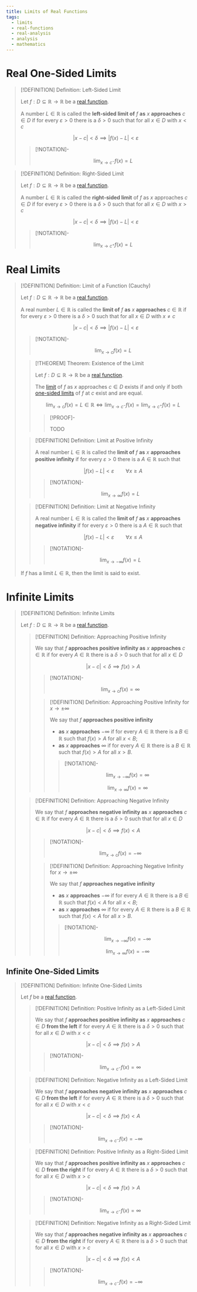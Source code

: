 ```yaml
---
title: Limits of Real Functions
tags:
  - limits
  - real-functions
  - real-analysis
  - analysis
  - mathematics
---
```


# Real One-Sided Limits

>[!DEFINITION] Definition: Left-Sided Limit
>
>Let $f: D \subseteq \mathbb{R} \to \mathbb{R}$ be a [real function](../Real%20Functions.md).
>
>A number $L \in \mathbb{R}$ is called the **left-sided limit of** $f$ **as** $x$ **approaches** $c \in D$ if for every $\varepsilon \gt 0$ there is a $\delta \gt 0$ such that for all $x \in D$ with $x \lt c$
>
>$$
>|x-c| \lt \delta \implies |f(x)-L| \lt \varepsilon
>$$
>
>>[!NOTATION]-
>>
>>$$
>>\lim_{x\to c^-} f(x) = L
>>$$
>>
>

>[!DEFINITION] Definition: Right-Sided Limit
>
>Let $f: D \subseteq \mathbb{R} \to \mathbb{R}$ be a [real function](../Real%20Functions.md).
>
>A number $L \in \mathbb{R}$ is called the **right-sided limit** of $f$ as $x$ approaches $c \in D$ if for every $\varepsilon \gt 0$ there is a $\delta \gt 0$ such that for all $x \in D$ with $x \gt c$
>
>$$|x-c| \lt \delta \implies |f(x)-L| \lt \varepsilon$$
>
>>[!NOTATION]-
>>
>>$$
>>\lim_{x\to c^+} f(x) = L
>>$$
>>
>

# Real Limits

>[!DEFINITION] Definition: Limit of a Function (Cauchy)
>
>Let $f: D \subseteq \mathbb{R} \to \mathbb{R}$ be a [real function](../Real%20Functions.md).
>
>A real number $L \in \mathbb{R}$ is called the **limit of** $f$ **as** $x$ **approaches** $c \in \mathbb{R}$ if for every $\varepsilon \gt 0$ there is a $\delta \gt 0$ such that for all $x \in D$ with $x \ne c$
>
>$$
>|x-c| \lt \delta \implies |f(x)-L| \lt \varepsilon
>$$
>
>>[!NOTATION]-
>>
>>$$
>>\lim_{x\to c} f(x) = L
>>$$
>
>>[!THEOREM] Theorem: Existence of the Limit
>>
>>Let $f: D \subseteq \mathbb{R} \to \mathbb{R}$ be a [real function](../Real%20Functions.md).
>>
>>The [limit](Limit%20of%20a%20Real%20Function.md) of $f$ as $x$ approaches $c \in D$ exists if and only if both [one-sided limits](./index.md) of $f$ at $c$ exist and are equal.
>>
>>$$\lim_{x \to c} f(x) = L \in \mathbb{R} \iff \lim_{x \to c^-} f(x) = \lim_{x \to c^+} f(x) = L$$
>>
>>>[!PROOF]-
>>>
>>>TODO
>>>
>>
>
>>[!DEFINITION] Definition: Limit at Positive Infinity
>>
>>A real number $L \in \mathbb{R}$ is called the **limit of** $f$ **as** $x$ **approaches positive infinity** if for every $\varepsilon \gt 0$ there is a $A \in \mathbb{R}$ such that
>>
>>$$
>>|f(x) - L| \lt \varepsilon \qquad \forall x \ge A
>>$$
>>
>>>[!NOTATION]-
>>>
>>>$$
>>>\lim_{x\to \infty} f(x) = L
>>>$$
>>>
>>
>
>>[!DEFINITION] Definition: Limit at Negative Infinity
>>
>>A real number $L \in \mathbb{R}$ is called the **limit of** $f$ **as** $x$ **approaches negative infinity** if for every $\varepsilon \gt 0$ there is a $A \in \mathbb{R}$ such that
>>
>>$$
>>|f(x) - L| \lt \varepsilon \qquad \forall x \le A
>>$$
>>
>>>[!NOTATION]-
>>>
>>>$$
>>>\lim_{x\to -\infty} f(x) = L
>>>$$
>>>
>>
>
>If $f$ has a limit $L \in \mathbb{R}$, then the limit is said to exist.
>

# Infinite Limits

>[!DEFINITION] Definition: Infinite Limits
>
>Let $f: D \subseteq \mathbb{R} \to \mathbb{R}$ be a [real function](../Real%20Functions.md).
>
>>[!DEFINITION] Definition: Approaching Positive Infinity
>>
>>We say that $f$ **approaches positive infinity as** $x$ **approaches** $c \in \mathbb{R}$ if for every $A \in \mathbb{R}$ there is a $\delta \gt 0$ such that for all $x \in D$
>>
>>$$
>>|x-c| \lt \delta \implies f(x) \gt A
>>$$
>>
>>>[!NOTATION]-
>>>
>>>$$
>>>\lim_{x\to c} f(x) = \infty
>>>$$
>>
>>>[!DEFINITION] Definition: Approaching Positive Infinity for $x\to \pm \infty$
>>>
>>>We say that $f$ **approaches positive infinity**
>>>- **as** $x$ **approaches** $-\infty$ if for every $A \in \mathbb{R}$ there is a $B \in \mathbb{R}$ such that $f(x) \gt A$ for all $x \lt B$;
>>>- **as** $x$ **approaches** $\infty$ if for every $A \in \mathbb{R}$ there is a $B \in \mathbb{R}$ such that $f(x) \gt A$ for all $x \gt B$.
>>>
>>>>[!NOTATION]-
>>>>
>>>>$$
>>>>\lim_{x\to -\infty} f(x) = \infty
>>>>$$
>>>>
>>>>$$
>>>>\lim_{x \to \infty} f(x) = \infty
>>>>$$
>>>>
>>>
>>
>
>>[!DEFINITION] Definition: Approaching Negative Infinity
>>
>>We say that $f$ **approaches negative infinity as** $x$ **approaches** $c \in \mathbb{R}$ if for every $A \in \mathbb{R}$ there is a $\delta \gt 0$ such that for all $x \in D$
>>
>>$$
>>|x-c| \lt \delta \implies f(x) \lt A
>>$$
>>
>>>[!NOTATION]-
>>>
>>>$$
>>>\lim_{x\to c} f(x) = -\infty
>>>$$
>>
>>>[!DEFINITION] Definition: Approaching Negative Infinity for $x\to \pm \infty$
>>>
>>>We say that $f$ **approaches negative infinity**
>>>- **as** $x$ **approaches** $-\infty$ if for every $A \in \mathbb{R}$ there is a $B \in \mathbb{R}$ such that $f(x) \lt A$ for all $x \lt B$;
>>>- **as** $x$ **approaches** $\infty$ if for every $A \in \mathbb{R}$ there is a $B \in \mathbb{R}$ such that $f(x) \lt A$ for all $x \gt B$.
>>>
>>>>[!NOTATION]-
>>>>
>>>>$$
>>>>\lim_{x\to -\infty} f(x) = -\infty
>>>>$$
>>>>
>>>>$$
>>>>\lim_{x \to \infty} f(x) = -\infty
>>>>$$
>>>>
>>>
>>
>

## Infinite One-Sided Limits

>[!DEFINITION] Definition: Infinite One-Sided Limits
>
>Let $f$ be a [real function](../Real%20Functions.md).
>
>>[!DEFINITION] Definition: Positive Infinity as a Left-Sided Limit
>>
>>We say that $f$ **approaches positive infinity as** $x$ **approaches** $c\in D$ **from the left** if for every $A \in \mathbb{R}$ there is a $\delta \gt 0$ such that for all $x \in D$ with $x \lt c$
>>
>>$$
>>|x-c| \lt \delta \implies f(x) \gt A
>>$$
>>
>>>[!NOTATION]-
>>>
>>>$$
>>>\lim_{x\to c^-} f(x) = \infty
>>>$$
>>
>
>>[!DEFINITION] Definition: Negative Infinity as a Left-Sided Limit
>>
>>We say that $f$ **approaches negative infinity as** $x$ **approaches** $c\in D$ **from the left** if for every $A \in \mathbb{R}$ there is a $\delta \gt 0$ such that for all $x \in D$ with $x \lt c$
>>
>>$$
>>|x-c| \lt \delta \implies f(x) \lt A
>>$$
>>
>>>[!NOTATION]-
>>>
>>>$$
>>>\lim_{x\to c^-} f(x) = -\infty
>>>$$
>>>
>>
>
>>[!DEFINITION] Definition: Positive Infinity as a Right-Sided Limit
>>
>>We say that $f$ **approaches positive infinity as** $x$ **approaches** $c\in D$ **from the right** if for every $A \in \mathbb{R}$ there is a $\delta \gt 0$ such that for all $x \in D$ with $x \gt c$
>>
>>$$
>>|x-c| \lt \delta \implies f(x) \gt A
>>$$
>>
>>>[!NOTATION]-
>>>
>>>$$
>>>\lim_{x\to c^-} f(x) = \infty
>>>$$
>>>
>>
>
>>[!DEFINITION] Definition: Negative Infinity as a Right-Sided Limit
>>
>>We say that $f$ **approaches negative infinity as** $x$ **approaches** $c\in D$ **from the right** if for every $A \in \mathbb{R}$ there is a $\delta \gt 0$ such that for all $x \in D$ with $x \gt c$
>>
>>$$
>>|x-c| \lt \delta \implies f(x) \lt A
>>$$
>>
>>>[!NOTATION]-
>>>
>>>$$
>>>\lim_{x\to c^-} f(x) = -\infty
>>>$$
>>>
>>
>
